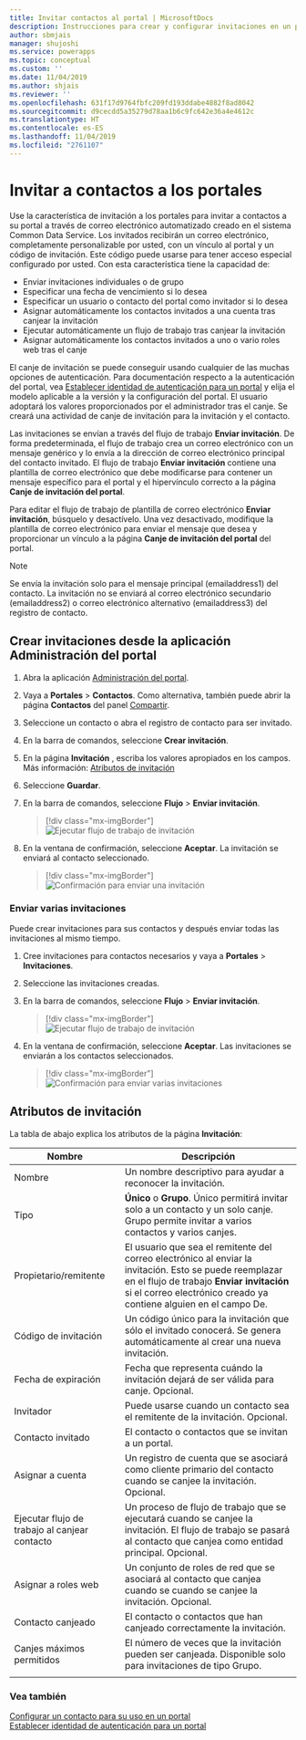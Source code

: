 ```yaml
---
title: Invitar contactos al portal | MicrosoftDocs
description: Instrucciones para crear y configurar invitaciones en un portal.
author: sbmjais
manager: shujoshi
ms.service: powerapps
ms.topic: conceptual
ms.custom: ''
ms.date: 11/04/2019
ms.author: shjais
ms.reviewer: ''
ms.openlocfilehash: 631f17d9764fbfc209fd193ddabe4882f8ad8042
ms.sourcegitcommit: d9cecdd5a35279d78aa1b6c9fc642e36a4e4612c
ms.translationtype: HT
ms.contentlocale: es-ES
ms.lasthandoff: 11/04/2019
ms.locfileid: "2761107"
---
```

# <a name="invite-contacts-to-your-portals"></a>Invitar a contactos a los portales

Use la característica de invitación a los portales para invitar a contactos a su portal a través de correo electrónico automatizado creado en el sistema Common Data Service. Los invitados recibirán un correo electrónico, completamente personalizable por usted, con un vínculo al portal y un código de invitación. Este código puede usarse para tener acceso especial configurado por usted. Con esta característica tiene la capacidad de:

- Enviar invitaciones individuales o de grupo
-   Especificar una fecha de vencimiento si lo desea
-   Especificar un usuario o contacto del portal como invitador si lo desea
-   Asignar automáticamente los contactos invitados a una cuenta tras canjear la invitación
-   Ejecutar automáticamente un flujo de trabajo tras canjear la invitación
-   Asignar automáticamente los contactos invitados a uno o vario roles web tras el canje

El canje de invitación se puede conseguir usando cualquier de las muchas opciones de autenticación. Para documentación respecto a la autenticación del portal, vea [Establecer identidad de autenticación para un portal](set-authentication-identity.md) y elija el modelo aplicable a la versión y la configuración del portal. El usuario adoptará los valores proporcionados por el administrador tras el canje. Se creará una actividad de canje de invitación para la invitación y el contacto.

Las invitaciones se envían a través del flujo de trabajo **Enviar invitación**. De forma predeterminada, el flujo de trabajo crea un correo electrónico con un mensaje genérico y lo envía a la dirección de correo electrónico principal del contacto invitado. El flujo de trabajo **Enviar invitación** contiene una plantilla de correo electrónico que debe modificarse para contener un mensaje específico para el portal y el hipervínculo correcto a la página **Canje de invitación del portal**.

Para editar el flujo de trabajo de plantilla de correo electrónico **Enviar invitación**, búsquelo y desactívelo. Una vez desactivado, modifique la plantilla de correo electrónico para enviar el mensaje que desea y proporcionar un vínculo a la página **Canje de invitación del portal** del portal.

> [!NOTE]
> Se envía la invitación solo para el mensaje principal (emailaddress1) del contacto. La invitación no se enviará al correo electrónico secundario (emailaddress2) o correo electrónico alternativo (emailaddress3) del registro de contacto.

## <a name="create-invitations-from-portal-management-app"></a>Crear invitaciones desde la aplicación Administración del portal

1.  Abra la aplicación [Administración del portal](configure-portal.md).

2.  Vaya a **Portales** > **Contactos**.
    Como alternativa, también puede abrir la página **Contactos** del panel [Compartir](../manage-existing-portals.md#share). 

3.  Seleccione un contacto o abra el registro de contacto para ser invitado.

4.  En la barra de comandos, seleccione **Crear invitación**.

5.  En la página **Invitación** , escriba los valores apropiados en los campos. Más información: [Atributos de invitación](#invitation-attributes)

6.  Seleccione **Guardar**.

7.  En la barra de comandos, seleccione **Flujo** > **Enviar invitación**.

    > [!div class="mx-imgBorder"]
    > ![Ejecutar flujo de trabajo de invitación](../media/send-invitation-portal-app.png "Ejecutar flujo de trabajo de invitación")

8.  En la ventana de confirmación, seleccione **Aceptar**. La invitación se enviará al contacto seleccionado.

    > [!div class="mx-imgBorder"]
    > ![Confirmación para enviar una invitación](../media/confirm-invitation-portal-app.png "Confirmación para enviar una invitación")

### <a name="send-multiple-invitations"></a>Enviar varias invitaciones

Puede crear invitaciones para sus contactos y después enviar todas las invitaciones al mismo tiempo.

1.  Cree invitaciones para contactos necesarios y vaya a **Portales** > **Invitaciones**.

2.  Seleccione las invitaciones creadas.

3.  En la barra de comandos, seleccione **Flujo** > **Enviar invitación**.

    > [!div class="mx-imgBorder"]
    > ![Ejecutar flujo de trabajo de invitación](../media/send-invitation-portal-app.png "Ejecutar flujo de trabajo de invitación")

4.  En la ventana de confirmación, seleccione **Aceptar**. Las invitaciones se enviarán a los contactos seleccionados.

    > [!div class="mx-imgBorder"]
    > ![Confirmación para enviar varias invitaciones](../media/confirm-multiple-invites-portal-app.png "Confirmación para enviar varias invitaciones")

## <a name="invitation-attributes"></a>Atributos de invitación

La tabla de abajo explica los atributos de la página **Invitación**:


|  Nombre    |    Descripción    |
|-------|------------|
|                 Nombre                  |                                                                                                      Un nombre descriptivo para ayudar a reconocer la invitación.                                                                                                      |
|                 Tipo                  |                                             **Único** o **Grupo**. Único permitirá invitar solo a un contacto y un solo canje. Grupo permite invitar a varios contactos y varios canjes.                                              |
|             Propietario/remitente              | El usuario que sea el remitente del correo electrónico al enviar la invitación. Esto se puede reemplazar en el flujo de trabajo **Enviar invitación** si el correo electrónico creado ya contiene alguien en el campo De. |
|            Código de invitación            |                                                                 Un código único para la invitación que sólo el invitado conocerá. Se genera automáticamente al crear una nueva invitación.                                                                  |
|              Fecha de expiración              |                                                                                     Fecha que representa cuándo la invitación dejará de ser válida para canje. Opcional.                                                                                     |
|                Invitador                |                                                                                               Puede usarse cuando un contacto sea el remitente de la invitación. Opcional.                                                                                                |
|          Contacto invitado           |                                                                                                             El contacto o contactos que se invitan a un portal.                                                                                                              |
|           Asignar a cuenta           |                                                                        Un registro de cuenta que se asociará como cliente primario del contacto cuando se canjee la invitación. Opcional.                                                                        |
| Ejecutar flujo de trabajo al canjear contacto |                                                         Un proceso de flujo de trabajo que se ejecutará cuando se canjee la invitación. El flujo de trabajo se pasará al contacto que canjea como entidad principal. Opcional.                                                          |
|          Asignar a roles web          |                                                                               Un conjunto de roles de red que se asociará al contacto que canjea cuando se cuando se canjee la invitación. Opcional.                                                                                |
|          Contacto canjeado          |                                                                                                   El contacto o contactos que han canjeado correctamente la invitación.                                                                                                   |
|      Canjes máximos permitidos      |                                                                                   El número de veces que la invitación pueden ser canjeada. Disponible solo para invitaciones de tipo Grupo.                                                                                   |
|                                       |                                                                                                                                                                                                                                                                    |

### <a name="see-also"></a>Vea también

[Configurar un contacto para su uso en un portal](configure-contacts.md)  
[Establecer identidad de autenticación para un portal](set-authentication-identity.md)  
